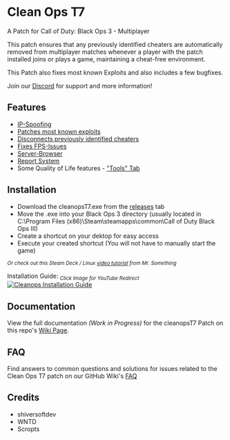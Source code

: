 # Clean Ops T7

A Patch for Call of Duty: Black Ops 3 - Multiplayer

This patch ensures that any previously identified cheaters are automatically removed from multiplayer matches whenever a player with the patch installed joins or plays a game, maintaining a cheat-free environment.

This Patch also fixes most known Exploits and also includes a few bugfixes.

Join our [Discord](https://discord.gg/3hR2ffzhfV) for support and more information!

## Features

- [IP-Spoofing](https://github.com/notnightwolf/cleanopsT7/wiki/General-and-Technical-Information#ip-spoofing)
- [Patches most known exploits](https://github.com/notnightwolf/cleanopsT7/wiki/General-and-Technical-Information#exploit-patching)
- [Disconnects previously identified cheaters](https://github.com/notnightwolf/cleanopsT7/wiki/General-and-Technical-Information#automatic-cheater-removal)
- [Fixes FPS-Issues](https://github.com/notnightwolf/cleanopsT7/wiki/General-and-Technical-Information#performance-fixes)
- [Server-Browser](https://github.com/notnightwolf/cleanopsT7/wiki/Full-Explanation-of-the-Ingame-User-Interface#servers---tab)
- [Report System](https://github.com/notnightwolf/cleanopsT7/wiki/Full-Explanation-of-the-Ingame-User-Interface#user-icon)
- Some Quality of Life features - ["Tools" Tab](https://github.com/notnightwolf/cleanopsT7/wiki/Full-Explanation-of-the-Ingame-User-Interface#tools---tab)

## Installation

- Download the cleanopsT7.exe from the [releases](https://github.com/notnightwolf/cleanopsT7/releases) tab
- Move the .exe into your Black Ops 3 directory (usually located in C:\Program Files (x86)\Steam\steamapps\common\Call of Duty Black Ops III)
- Create a shortcut on your dektop for easy access
- Execute your created shortcut (You will not have to manually start the game)

<sub>_Or check out this Steam Deck / Linux [video tutorial](https://www.youtube.com/watch?v=LtUcvN4VR-0_) from Mr. Something_</sub>

Installation Guide: <sub>_Click Image for YouTube Redirect_</sub> [![Cleanops Installation Guide](https://github.com/user-attachments/assets/1eeb3bdc-c737-41b7-98b3-e54442aba9c1)](https://www.youtube.com/watch?v=HG48sOwyCQk)

## Documentation
View the full documentation _(Work in Progress)_ for the cleanopsT7 Patch on this repo's [Wiki Page](https://github.com/notnightwolf/cleanopsT7/wiki).

## FAQ

Find answers to common questions and solutions for issues related to the Clean Ops T7 patch on our GitHub Wiki's [FAQ](https://github.com/notnightwolf/cleanopsT7/wiki/Frequently-Asked-Questions)

## Credits
- shiversoftdev
- WNTD
- Scropts
